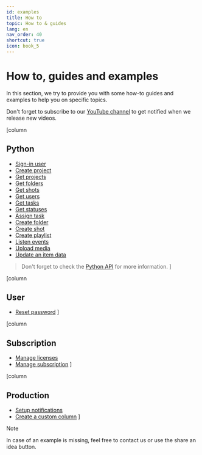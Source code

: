 ```yaml
---
id: examples
title: How to
topic: How to & guides
lang: en
nav_order: 40
shortcut: true
icon: book_5
---
```


# How to, guides and examples

In this section, we try to provide you with some how-to guides and examples to help you on specific topics.

Don't forget to subscribe to our [YouTube channel](https://www.youtube.com/@fatfishlab/videos) to get notified when we release new videos.

[column
## Python

- [Sign-in user](./python/signin-user.md)
- [Create project](./python/create-project.md)
- [Get projects](./python/get-projects.md)
- [Get folders](./python/get-folders.md)
- [Get shots](./python/get-shots.md)
- [Get users](./python/get-users.md)
- [Get tasks](./python/get-tasks.md)
- [Get statuses](./python/get-statuses.md)
- [Assign task](./python/assign-task.md)
- [Create folder](./python/create-folder.md)
- [Create shot](./python/create-shot.md)
- [Create playlist](./python/create-playlist.md)
- [Listen events](./python/listen-events.md)
- [Upload media](./python/upload-media.md)
- [Update an item data](./python/update-item-data.md)

> Don't forget to check the [Python API](../api/modules/python/index.md) for more information.
]

[column
## User
- [Reset password](./tutorials/reset-password.md)
]

[column
## Subscription
- [Manage licenses](./tutorials/manage-licenses.md)
- [Manage subscription](./tutorials/manage-subscription.md)
]

[column
## Production
- [Setup notifications](./tutorials/notifications.md)
- [Create a custom column](./tutorials/create-column.md)
]


> [!note]
> In case of an example is missing, feel free to contact us or use the share an idea button.